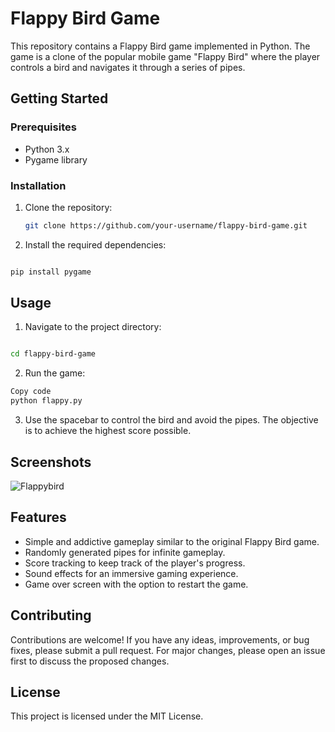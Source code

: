# Flappy Bird Game

This repository contains a Flappy Bird game implemented in Python. The game is a clone of the popular mobile game "Flappy Bird" where the player controls a bird and navigates it through a series of pipes.

## Getting Started

### Prerequisites
- Python 3.x
- Pygame library

### Installation
1. Clone the repository:
   ```sh
   git clone https://github.com/your-username/flappy-bird-game.git

2. Install the required dependencies:
```sh

pip install pygame

```
## Usage
1. Navigate to the project directory:

``` sh

cd flappy-bird-game
```
2. Run the game:

```sh
Copy code
python flappy.py

```
3. Use the spacebar to control the bird and avoid the pipes. The objective is to achieve the highest score possible.

## Screenshots


![Flappybird](https://github.com/soorjya/Game_Mix/assets/99492724/1b72c127-19f3-43dd-86e7-b24fe53cab72)


## Features
- Simple and addictive gameplay similar to the original Flappy Bird game.
- Randomly generated pipes for infinite gameplay.
- Score tracking to keep track of the player's progress.
- Sound effects for an immersive gaming experience.
- Game over screen with the option to restart the game.


## Contributing
Contributions are welcome! If you have any ideas, improvements, or bug fixes, please submit a pull request. For major changes, please open an issue first to discuss the proposed changes.

## License
This project is licensed under the MIT License.

